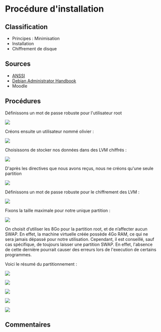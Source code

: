 # Procédure d'installation

## Classification

* Principes : Minimisation
* Installation
* Chiffrement de disque


## Sources

* [ANSSI](https://www.ssi.gouv.fr/uploads/2016/01/linux_configuration-fr-v1.2.pdf)
* [Debian Administrator Handbook](https://www.debian.org/doc/manuals/debian-handbook/)
* Moodle

## Procédures

Définissons un mot de passe robuste pour l'utilisateur root

![](img/install/mdp_root.png)

Créons ensuite un utilisateur nommé olivier :

![](img/install/creation_olivier.png)

Choisissons de stocker nos données dans des LVM chiffrés :

![](img/install/choix_LVM.png)

D'après les directives que nous avons reçus, nous ne créons qu'une seule partition

![](img/install/choix_partition.png)

Définissons un mot de passe robuste pour le chiffrement des LVM :

![](img/install/mdp_chiffrement_disque.png)

Fixons la taille maximale pour notre unique partition :

![](img/install/choix_taille_partition.png)

On choisit d’utiliser les 8Go pour la partition root, et de n’affecter aucun SWAP. En effet, la machine virtuelle créée possède 4Go RAM, ce qui ne sera jamais dépassé pour notre utilisation. Cependant, il est conseillé, sauf cas spécifique, de toujours laisser une partition SWAP. En effet, l'absence de cette dernière pourrait causer des erreurs lors de l'execution de certains programmes.

Voici le résumé du partitionnement :

![](img/install/resume_partition.png)

![](img/install/choix_miroir.png)

![](img/install/choix_logiciel.png)

![](img/install/grub.png)

![](img/install/fin.png)

## Commentaires
